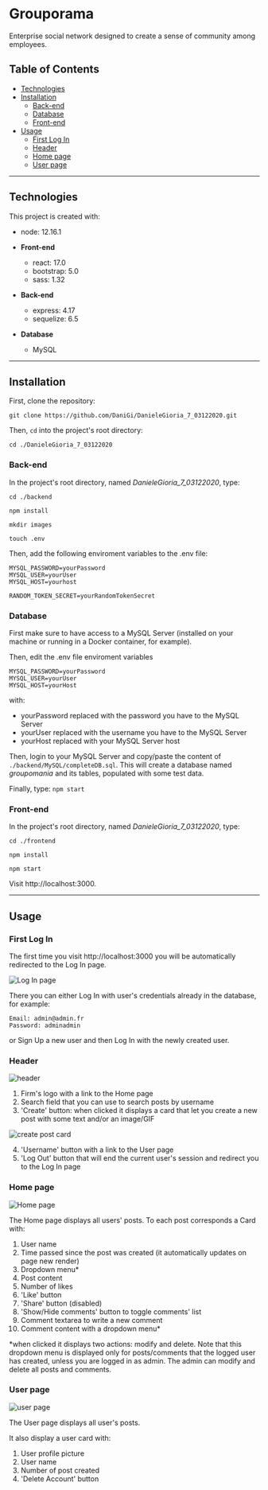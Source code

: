 # Grouporama

Enterprise social network designed to create a sense of community among employees.

## Table of Contents
- [Technologies](#technologies)
- [Installation](#Installation)
  - [Back-end](#Back-end)
  - [Database](#Database)
  - [Front-end](#Front-end)
- [Usage](#Usage)
  - [First Log In](#First-Log-In)
  - [Header](#Header)
  - [Home page](#Home-page)
  - [User page](#User-page)
---

## Technologies

This project is created with:

- node: 12.16.1

- **Front-end**
  - react: 17.0
  - bootstrap: 5.0
  - sass: 1.32

- **Back-end**
  - express: 4.17
  - sequelize: 6.5

- **Database**
  - MySQL


---

## Installation

First, clone the repository: 

`git clone https://github.com/DaniGi/DanieleGioria_7_03122020.git`

Then, `cd` into the project's root directory:

`cd ./DanieleGioria_7_03122020`

### **Back-end**

In the project's root directory, named _DanieleGioria_7_03122020_, type:

```
cd ./backend

npm install

mkdir images

touch .env
```
Then, add the following enviroment variables to the .env file:

```
MYSQL_PASSWORD=yourPassword
MYSQL_USER=yourUser
MYSQL_HOST=yourhost

RANDOM_TOKEN_SECRET=yourRandomTokenSecret
```

### **Database**

First make sure to have access to a MySQL Server (installed on your machine or running in a Docker container, for example).

Then, edit the .env file enviroment variables
```
MYSQL_PASSWORD=yourPassword
MYSQL_USER=yourUser
MYSQL_HOST=yourHost
```
with:
- yourPassword replaced with the password you have to the MySQL Server
- yourUser replaced with the username you have to the MySQL Server
- yourHost replaced with your MySQL Server host

Then, login to your MySQL Server and copy/paste the content of `./backend/MySQL/completeDB.sql`. This will create a database named _groupomania_ and its tables, populated with some test data.

Finally, type: `npm start`

### **Front-end**

In the project's root directory, named _DanieleGioria_7_03122020_, type:

```
cd ./frontend

npm install

npm start
```
Visit http://localhost:3000.

---

## Usage

### **First Log In**

The first time you visit http://localhost:3000 you will be automatically redirected to the Log In page.

![Log In page](https://github.com/DaniGi/DanieleGioria_7_03122020/blob/main/screenshots/login-page.JPG)

There you can either Log In with user's credentials already in the database, for example:

```
Email: admin@admin.fr
Password: adminadmin
```
 or Sign Up a new user and then Log In with the newly created user.

 ### **Header**

![header](https://github.com/DaniGi/DanieleGioria_7_03122020/blob/main/screenshots/header.JPG)

1. Firm's logo with a link to the Home page
2. Search field that you can use to search posts by username
3. 'Create' button: when clicked it displays a card that let you create a new post with some text and/or an image/GIF

![create post card](https://github.com/DaniGi/DanieleGioria_7_03122020/blob/main/screenshots/create-post-xl.JPG)

4. 'Username' button with a link to the User page
5. 'Log Out' button that will end the current user's session and redirect you to the Log In page

### **Home page**

![Home page](https://github.com/DaniGi/DanieleGioria_7_03122020/blob/main/screenshots/home-page.JPG)

The Home page displays all users' posts. To each post corresponds a Card with:

1. User name
2. Time passed since the post was created (it automatically updates on page new render)
3. Dropdown menu*
4. Post content
5. Number of likes
6. 'Like' button
7. 'Share' button (disabled)
8. 'Show/Hide comments' button to toggle comments' list
9. Comment textarea to write a new comment
10. Comment content with a dropdown menu*

*when clicked it displays two actions: modify and delete. Note that this dropdown menu is displayed only for posts/comments that the logged user has created, unless you are logged in as admin. The admin can modify and delete all posts and comments.

### **User page**

![user page](https://github.com/DaniGi/DanieleGioria_7_03122020/blob/main/screenshots/user-page.JPG)

The User page displays all user's posts.

It also display a user card with:

1. User profile picture
2. User name
3. Number of post created
4. 'Delete Account' button

